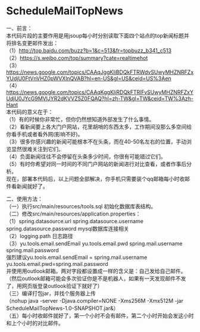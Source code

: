 # ScheduleMailTopNews
一、前言：  
本代码片段的主要作用是用jsoup每小时分别读取下面四个站点的top新闻标题并将排名变更邮件发出：  
（1）http://top.baidu.com/buzz?b=1&c=513&fr=topbuzz_b341_c513  
（2）https://s.weibo.com/top/summary?cate=realtimehot  
（3）https://news.google.com/topics/CAAqJggKIiBDQkFTRWdvSUwyMHZNRFZxYUdjU0FtVnVHZ0pWVXlnQVAB?hl=en-US&gl=US&ceid=US%3Aen  
（4）https://news.google.com/topics/CAAqKggKIiRDQkFTRlFvSUwyMHZNRFZxYUdjU0JYcG9MVlJYR2dKVVZ5Z0FQAQ?hl=zh-TW&gl=TW&ceid=TW%3Azh-Hant  
本代码的意义在于：  
（1）有的时候你非常忙，但你仍然想知道外部发生了什么事情。  
（2）看新闻要上各大门户网站，花里胡哨的东西太多，工作期间没那么多空间给你看手机或者看外网(影响不好)。  
（3）很多你感兴趣的新闻可能根本不在头条，而在40-50名左右的位置，手动浏览显然很难关注到它们。  
（4）负面新闻往往不会停留在头条多少时间，你很有可能错过它们。  
（5）有时你希望对同一时间的不同门户网站的新闻进行对比查看，或者作事后分析。  
现在，部署本代码后，以上问题全部解决，你手机只需要装个qq邮箱每小时收邮件看新闻就好了。  

二、使用方法：  
（一）执行src/main/resources/tools.sql 初始化数据库表结构。  
（二）修改src/main/resources/application.properties：  
（1）spring.datasource.url spring.datasource.username spring.datasource.password mysql数据库连接相关  
（2）logging.path 日志路径  
（3）yu.tools.email.sendEmail yu.tools.email.pwd spring.mail.username spring.mail.password  
强烈建议yu.tools.email.sendEmail = spring.mail.username yu.tools.email.pwd=spring.mail.password  
并使用用outlook邮箱。两对字段都设置成一样的含义是：自己发给自己邮件。  
（然后outlook邮箱可能会多次验证你是不是机器人，如果有一天发现邮件不发了，用网页版登录outlook验证下就好了）  
（三）编译打包jar，并找个服务器上传  
（nohup java -server -Djava.compiler=NONE -Xms256M -Xmx512M -jar ScheduleMailTopNews-1.0-SNAPSHOT.jar&）  
（五）每小时收邮件就好了，第一个小时不会有邮件，第二个小时开始会发这小时和上个小时的对比邮件。  
